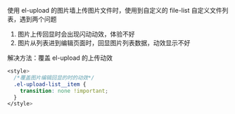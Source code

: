 使用 el-upload 的图片墙上传图片文件时，使用到自定义的 file-list 自定义文件列表，遇到两个问题

1. 图片上传回显时会出现闪动动效，体验不好
2. 图片从列表进到编辑页面时，回显图片列表数据，动效显示不好



解决方法：覆盖 el-upload 的上传动效

```css
<style>
  /*覆盖图片编辑回显的时的动效*/
  .el-upload-list__item {
    transition: none !important;
  }
</style>
```

